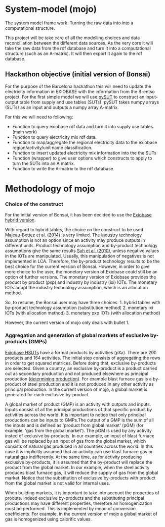 # System-model (mojo)
The system model frame work. Turning the raw data into into a computational structure.

This project will be take care of all the modelling choices and data reconciliation between the different data sources. As the very core it will take the raw data from the rdf database and turn it into a computational structure (such as an A-matrix). It will then export it again to the rdf database.

## Hackathon objective (initial version of Bonsai)
For the purpose of the  Barcelona hackathon this will need to update the electricity information in EXIOBASE with the information from the B-entso project. For the first simple model we will use [pySUT](https://github.com/stefanpauliuk/pySUT) to construct an input-output table from supply and use tables (SUTs). pySUT takes numpy arrays (SUTs) as an input and outputs a numpy array A-matrix. 

For this we will need to following:
* Function to query exiobase rdf data and turn it into supply use tables. (main work)
* Function to query electricity mix rdf data. 
* Function to map/aggregate the regional electricity data to the exiobase region/activity/unit name classification.
* Function to insert updated electricity mix information into the the SUTs
* Function (wrapper) to give user options which constructs to apply to turn the SUTs into an A matrix. 
* Function to write the A-matrix to the rdf database.

# Methodology of mojo

### Choice of the construct

For the initial version of Bonsai, it has been decided to use the [Exiobase hybrid version](https://github.com/BONSAMURAIS/EXIOBASE-conversion-software). 

With regard to hybrid tables, the choice on the construct to be used [Majeau-Bettez et al. (2014)](https://doi.org/10.1111/jiec.12142)  is very limited. The industry technology assumption is not an option since an activity may produce outputs in different units. Product technology assumption and by-product technology assumptions give the same results [Suh et al. (2010)]( https://doi.org/10.1111/j.1530-9290.2010.00235.x), unless negative values in the IOTs are manipulated. Usually, this manipulation of negatives is not implemented in LCA. Therefore, the by-product technology results to be the best choice for the current version of Bonsai. However, in order to give more choice to the user, the monetary version of Exiobase could still be an option of further versions. The monetary version of Exiobase provides the product by product (pxp) and industry by industry (ixi) IOTs. The monetary IOTs adopt the industry technology assumption, which is an allocation method.

So, to resume, the Bonsai user may have three choices:
    1. hybrid tables with by-product technology assumption (substitution method) 
    2. monetary ixi IOTs (with allocation method)
    3. monetary pxp IOTs (with allocation method)
       
However, the current version of mojo only deals with bullet 1.

### Aggregation and generation of global markets of exclusive by-products (GMPs)

[Exiobase HSUTs]( https://doi.org/10.1111/jiec.12713) have a format products by activities (pXa). There are 200 products and 164 activities. The initial step consists of aggregating the rows in order to get squared matrices. Before doing that, exclusive by-products are selected. Given a country, an exclusive by-product is a product carried out as secondary production  and not produced elsewhere as principal production ([determining production](https://consequential-lca.org/glossary/#determining-product)). For example blast furnace gas is a by-product of steel production and it is not produced in any other activity as principal production. In the current version of mojo, a global market is generated for each exclusive by-product. 

A global market of product (GMP) is an activity with outputs and inputs. Inputs consist of all the principal productions of that specific product by activities across the world. It is important to notice that only principal productions can be inputs to GMPs.The output of a GMP is the sum of all the inputs and is defined as 'product from global market' (pGM) (for example, 'gas from the global market'). The pGM is used by any activity insted of exclusive by-products. In our example, an input of blast furnace gas will be replaced by an input of gas from the global market, which consists of natural gas produced in all countries across the world. In this case it is implicitly assumed that an activity can use blast furnace gas or natural gas indifferently. At the same time, as for activity producing exclusive by-products, it is assumed that the by-product will replace the product from the global market. In our example, when the steel activity produces blast furnace gas, it will reduce the supply of gas from the global market. Notice that the substitution of exclusive by-products with product from the global market is not valid for internal uses.

When building markets, it is important to take into account the properties of produts. Indeed exclusive by-products and the substituting principal productions may have different properties, therefore an homogenization must be performed. This is implemented by mean of conversion coefficients. For example, in the current version of mojo a global market of gas is homogenized using calorific values.



